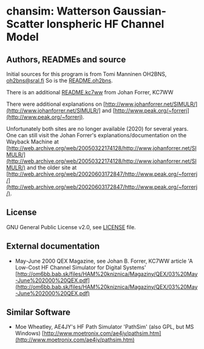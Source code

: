 # chansim: Watterson Gaussian-Scatter Ionspheric HF Channel Model

## Authors, READMEs and source

Initial sources for this program is from
Tomi Manninen OH2BNS, <oh2bns@sral.fi>
So is the [README.oh2bns](README.oh2bns).

There is an additional [README.kc7ww](README.kc7ww) from
Johan Forrer, KC7WW

There were additional explanations on
[http://www.johanforrer.net/SIMULR/](http://www.johanforrer.net/SIMULR/]
and [http://www.peak.org/~forrerj](http://www.peak.org/~forrerj).

Unfortunately both sites are no longer available (2020) for several years.
One can still visit the Johan Forrer's explanations/documentation on the Wayback Machine at
[http://web.archive.org/web/20050322174128/http://www.johanforrer.net/SIMULR/](http://web.archive.org/web/20050322174128/http://www.johanforrer.net/SIMULR/)
and the older site at
[http://web.archive.org/web/20020603172847/http://www.peak.org/~forrerj/](http://web.archive.org/web/20020603172847/http://www.peak.org/~forrerj/).

## License

GNU General Public License v2.0, see [LICENSE](LICENSE) file.


## External documentation

* May-June 2000 QEX Magazine, see Johan B. Forrer, KC7WW article 'A Low-Cost HF Channel Simulator for Digital Systems'
 [http://om6bb.bab.sk/files/HAM%20kniznica/Magaziny/QEX/03%20May-June%202000%20QEX.pdf](http://om6bb.bab.sk/files/HAM%20kniznica/Magaziny/QEX/03%20May-June%202000%20QEX.pdf)


## Similar Software

* Moe Wheatley, AE4JY's HF Path Simulator 'PathSim' (also GPL, but MS Windows)
 [http://www.moetronix.com/ae4jy/pathsim.htm](http://www.moetronix.com/ae4jy/pathsim.htm)

